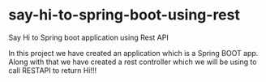 # say-hi-to-spring-boot-using-rest
Say Hi to Spring boot application using Rest API


In this project we have created an application which is a Spring BOOT app. 
Along with that we have created a rest controller which we will be using to call RESTAPI to return Hi!!!
